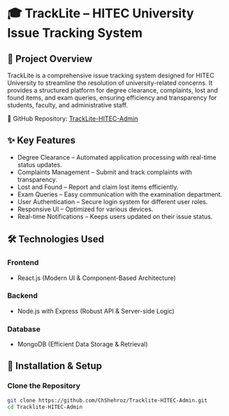 # 🎓 TrackLite – HITEC University Issue Tracking System  

## 📌 Project Overview  
TrackLite is a comprehensive issue tracking system designed for HITEC University to streamline the resolution of university-related concerns. It provides a structured platform for degree clearance, complaints, lost and found items, and exam queries, ensuring efficiency and transparency for students, faculty, and administrative staff.  

🔗 GitHub Repository: [TrackLite-HITEC-Admin](https://github.com/ChShehroz/Tracklite-HITEC-Admin/)  

## ✨ Key Features  

- Degree Clearance – Automated application processing with real-time status updates.  
- Complaints Management – Submit and track complaints with transparency.  
- Lost and Found – Report and claim lost items efficiently.  
- Exam Queries – Easy communication with the examination department.  
- User Authentication – Secure login system for different user roles.  
- Responsive UI – Optimized for various devices.  
- Real-time Notifications – Keeps users updated on their issue status.  

## 🛠️ Technologies Used  

### Frontend  
- React.js (Modern UI & Component-Based Architecture)  

### Backend  
- Node.js with Express (Robust API & Server-side Logic)  

### Database  
- MongoDB (Efficient Data Storage & Retrieval)  

## 🚀 Installation & Setup  

### Clone the Repository  
```bash
git clone https://github.com/ChShehroz/Tracklite-HITEC-Admin.git  
cd Tracklite-HITEC-Admin  
